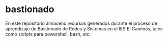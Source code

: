 # bastionado
En este repositorio almaceno recursos generados durante el proceso de aprendizaje de Bastionado de Redes y Sistemas en el IES El Caminàs, tales como scripts para powershell, bash, etc.
